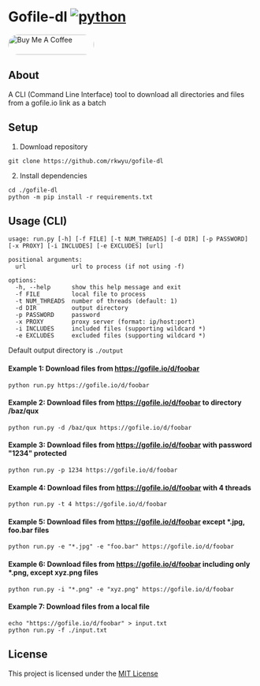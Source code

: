 # Gofile-dl [![python](https://img.shields.io/badge/Python-3.11-3776AB.svg?style=flat&logo=python&logoColor=white)](https://www.python.org) 

<a href="https://buymeacoffee.com/r1y5i" target="_blank">
<img style="border-radius: 20px" src="https://cdn.buymeacoffee.com/buttons/default-orange.png" alt="Buy Me A Coffee" height="41" width="174">
</a>

## About ##
A CLI (Command Line Interface) tool to download all directories and files from a gofile.io link as a batch  

## Setup ##
1. Download repository  
```console
git clone https://github.com/rkwyu/gofile-dl
```
2. Install dependencies
```console
cd ./gofile-dl
python -m pip install -r requirements.txt
```

## Usage (CLI) ##
```console
usage: run.py [-h] [-f FILE] [-t NUM_THREADS] [-d DIR] [-p PASSWORD] [-x PROXY] [-i INCLUDES] [-e EXCLUDES] [url]

positional arguments:
  url             url to process (if not using -f)

options:
  -h, --help      show this help message and exit
  -f FILE         local file to process
  -t NUM_THREADS  number of threads (default: 1)
  -d DIR          output directory
  -p PASSWORD     password
  -x PROXY        proxy server (format: ip/host:port)
  -i INCLUDES     included files (supporting wildcard *)
  -e EXCLUDES     excluded files (supporting wildcard *)
```
Default output directory is `./output` 

#### Example 1: Download files from https://gofile.io/d/foobar ####
```console
python run.py https://gofile.io/d/foobar
```

#### Example 2: Download files from https://gofile.io/d/foobar to directory /baz/qux ####
```console
python run.py -d /baz/qux https://gofile.io/d/foobar
```

#### Example 3: Download files from https://gofile.io/d/foobar with password "1234" protected ####
```console
python run.py -p 1234 https://gofile.io/d/foobar
```

#### Example 4: Download files from https://gofile.io/d/foobar with 4 threads ####
```console
python run.py -t 4 https://gofile.io/d/foobar
```

#### Example 5: Download files from https://gofile.io/d/foobar except *.jpg, foo.bar files ####
```console
python run.py -e "*.jpg" -e "foo.bar" https://gofile.io/d/foobar
```

#### Example 6: Download files from https://gofile.io/d/foobar including only *.png, except xyz.png files ####
```console
python run.py -i "*.png" -e "xyz.png" https://gofile.io/d/foobar
```

#### Example 7: Download files from a local file ####
```console
echo "https://gofile.io/d/foobar" > input.txt
python run.py -f ./input.txt
```

## License ##
This project is licensed under the [MIT License](LICENSE.md)
